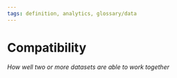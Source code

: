 ```yaml
---
tags: definition, analytics, glossary/data
---
```

#  Compatibility
*How well two or more datasets are able to work together*